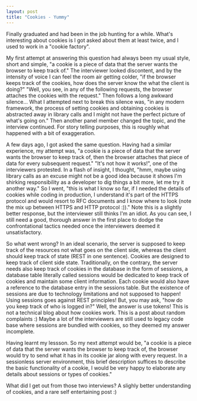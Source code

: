 ```yaml
---
layout: post
title: "Cookies - Yummy"
---
```


Finally graduated and had been in the job hunting for a while. What's interesting about cookies is I got asked about them at least twice, and I used to work in a "cookie factory".

My first attempt at answering this question had always been my usual style, short
and simple, "a cookie is a piece of data that the server wants the browser
to keep track of." The interviewer looked discontent, and by the intensity of voice
I can feel the room air getting colder, "if the browser keeps
track of the cookies, how does the server know the what the client is doing?" "Well,
you see, in any of the following requests, the browser attaches the cookies with the
request." Then follows a long awkward silence... What I attempted next to break
this silence was, "in any modern framework, the process of setting cookies and obtaining cookies is abstracted away in
library calls and I might not have the perfect picture of what's going on." Then another panel member changed the topic, and the interview
continued. For story telling purposes, this is roughly what happened with a bit
of exaggeration.

A few days ago, I got asked the same question. Having had a similar experience,
my attempt was, "a cookie is a piece of data that the server wants
the browser to keep track of, then the browser attaches that piece of data for
every subsequent request." "It's not how it works!", one of the interviewers
protested. In a flash of insight, I thought, "hmm, maybe using library calls as an excuse
might not be a good idea because it shows I'm shirking responsibility as a
developer to dig things a bit more, let me try it another way." So I went,
"this is what I know so far, if I needed the details of cookies while coding in
production, I understand it's part of the HTTPS protocol and would resort to
RFC documents and I know where to look (note the mix up between HTTPS and HTTP protocol :))."
Note this is a slightly better response, but the interviewer still thinks I'm an
idiot. As you can see, I still need a good, thorough answer in the first place to dodge the
confrontational tactics needed once the interviewers deemed it unsatisfactory.

So what went wrong? In an ideal scenario, the server is supposed to
keep track of the resources not what goes on the client side, whereas the client
should keep track of state (REST in one sentence). Cookies are designed to keep track of client side state.
Traditionally, on the contrary, the server needs also keep
track of cookies in the database in the form of sessions, a database table
literally called sessions would be dedicated to keep track of cookies and maintain some client information. Each cookie would also have
a reference to the database entry in the sessions table. But the existence of
sessions are due to technology limitations and not supposed to happen! Using
sessions goes against REST principles!
But, you may ask, "how do you keep track of who is logged in?" Well, the answer is use tokens! This is not a technical blog
about how cookies work. This is a post about random complaints :) Maybe
a lot of the interviewers are still used to legacy code base where sessions are
bundled with cookies, so they deemed my answer incomplete.

Having learnt my lessson. So my next attempt would be, "a cookie is a piece of
data that the server wants the browser to keep track of, the browser would try
to send what it has in its cookie jar along with every request. In a
sessionless server environment, this brief description suffices to describe the
basic functionality of a cookie, I would be very happy to elaborate any details
about sessions or types of cookies." 

What did I get out from those two interviews? A slighly better
understanding of cookies, and a rare self entertaining post :)
